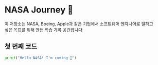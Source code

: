 # NASA Journey 🚀

이 저장소는 NASA, Boeing, Apple과 같은 기업에서 소프트웨어 엔지니어로 일하고 싶은 목표를 위해 만든 학습 기록 공간입니다.

## 첫 번째 코드
```python
print("Hello NASA! I'm coming 🚀")

